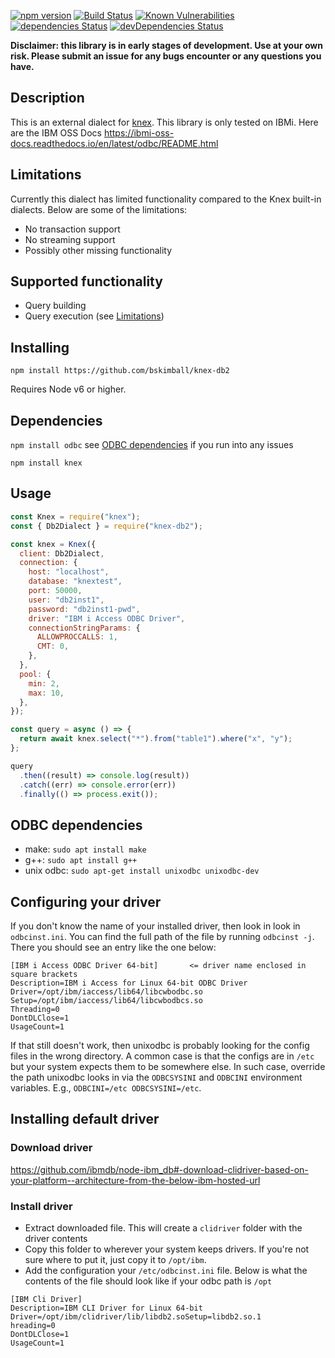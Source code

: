 [![npm version](http://img.shields.io/npm/v/knex-db2.svg)](https://npmjs.org/package/knex-db2)
[![Build Status](https://travis-ci.org/henryjw/knex-db2.svg?branch=master)](https://travis-ci.org/henryjw/knex-db2)
[![Known Vulnerabilities](https://snyk.io/test/npm/knex-db2/badge.svg)](https://snyk.io/test/npm/knex-db2)
[![dependencies Status](https://david-dm.org/henryjw/knex-db2/status.svg)](https://david-dm.org/henryjw/knex-db2)
[![devDependencies Status](https://david-dm.org/henryjw/knex-db2/dev-status.svg)](https://david-dm.org/henryjw/knex-db2?type=dev)

**Disclaimer: this library is in early stages of development. Use at your own risk. Please submit an issue for any bugs encounter or any questions you have.**

## Description

This is an external dialect for [knex](https://github.com/tgriesser/knex). This library is only tested on IBMi. Here are the IBM OSS Docs https://ibmi-oss-docs.readthedocs.io/en/latest/odbc/README.html

## Limitations

Currently this dialect has limited functionality compared to the Knex built-in dialects. Below are some of the limitations:

- No transaction support
- No streaming support
- Possibly other missing functionality

## Supported functionality

- Query building
- Query execution (see [Limitations](#Limitations))

## Installing

`npm install https://github.com/bskimball/knex-db2`

Requires Node v6 or higher.

## Dependencies

`npm install odbc` see [ODBC dependencies](#odbc-dependencies) if you run into any issues

`npm install knex`

## Usage

```javascript
const Knex = require("knex");
const { Db2Dialect } = require("knex-db2");

const knex = Knex({
  client: Db2Dialect,
  connection: {
    host: "localhost",
    database: "knextest",
    port: 50000,
    user: "db2inst1",
    password: "db2inst1-pwd",
    driver: "IBM i Access ODBC Driver",
    connectionStringParams: {
      ALLOWPROCCALLS: 1,
      CMT: 0,
    },
  },
  pool: {
    min: 2,
    max: 10,
  },
});

const query = async () => {
  return await knex.select("*").from("table1").where("x", "y");
};

query
  .then((result) => console.log(result))
  .catch((err) => console.error(err))
  .finally(() => process.exit());
```

## ODBC dependencies

- make: `sudo apt install make`
- g++: `sudo apt install g++`
- unix odbc: `sudo apt-get install unixodbc unixodbc-dev`

## Configuring your driver

If you don't know the name of your installed driver, then look in look in `odbcinst.ini`. You can find the full path of the file by running `odbcinst -j`.
There you should see an entry like the one below:

```
[IBM i Access ODBC Driver 64-bit]       <= driver name enclosed in square brackets
Description=IBM i Access for Linux 64-bit ODBC Driver
Driver=/opt/ibm/iaccess/lib64/libcwbodbc.so
Setup=/opt/ibm/iaccess/lib64/libcwbodbcs.so
Threading=0
DontDLClose=1
UsageCount=1
```

If that still doesn't work, then unixodbc is probably looking for the config files in the wrong directory. A common case is that the configs are in `/etc` but your system expects them to be somewhere else. In such case, override the path unixodbc looks in via the `ODBCSYSINI` and `ODBCINI` environment variables.
E.g., `ODBCINI=/etc ODBCSYSINI=/etc`.

## Installing default driver

### Download driver

https://github.com/ibmdb/node-ibm_db#-download-clidriver-based-on-your-platform--architecture-from-the-below-ibm-hosted-url

### Install driver

- Extract downloaded file. This will create a `clidriver` folder with the driver contents
- Copy this folder to wherever your system keeps drivers. If you're not sure where to put it, just copy it to `/opt/ibm`.
- Add the configuration your `/etc/odbcinst.ini` file. Below is what the contents of the file should look like if your odbc path is `/opt`

```
[IBM Cli Driver]
Description=IBM CLI Driver for Linux 64-bit
Driver=/opt/ibm/clidriver/lib/libdb2.soSetup=libdb2.so.1
hreading=0
DontDLClose=1
UsageCount=1
```
